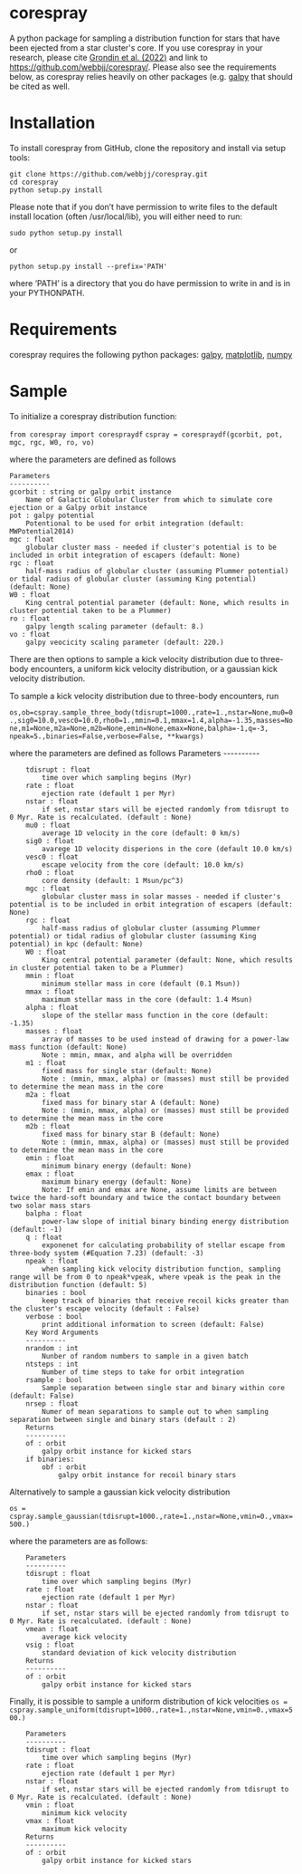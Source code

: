 # corespray
A python package for sampling a distribution function for stars that have been ejected from a star cluster's core. If you use corespray in your research, please cite [Grondin et al. (2022)](https://ui.adsabs.harvard.edu/abs/2022MNRAS.tmp.3150G/abstract) and link to https://github.com/webbjj/corespray/. Please also see the requirements below, as corespray relies heavily on other packages (e.g. [galpy](https://docs.galpy.org/en/) that should be cited as well.

# Installation 
To install corespray from GitHub, clone the repository and install via setup tools:

`git clone https://github.com/webbjj/corespray.git`  
`cd corespray`  
`python setup.py install`  

Please note that if you don’t have permission to write files to the default install location (often /usr/local/lib), you will either need to run:

`sudo python setup.py install`

or

`python setup.py install --prefix='PATH'`

where ‘PATH’ is a directory that you do have permission to write in and is in your PYTHONPATH.

# Requirements  

corespray requires the following python packages: [galpy](https://docs.galpy.org/en/v1.8.1/), [matplotlib](https://matplotlib.org/), [numpy](https://numpy.org/)

# Sample

To initialize a corespray distribution function:

`from corespray import corespraydf`
`cspray = corespraydf(gcorbit, pot, mgc, rgc, W0, ro, vo)`

where the parameters are defined as follows

	Parameters
	----------
	gcorbit : string or galpy orbit instance
		Name of Galactic Globular Cluster from which to simulate core ejection or a Galpy orbit instance
	pot : galpy potential
		Potentional to be used for orbit integration (default: MWPotential2014)
	mgc : float
		globular cluster mass - needed if cluster's potential is to be included in orbit integration of escapers (default: None)
	rgc : float
		half-mass radius of globular cluster (assuming Plummer potential) or tidal radius of globular cluster (assuming King potential) (default: None)
	W0 : float
		King central potential parameter (default: None, which results in cluster potential taken to be a Plummer)
	ro : float
		galpy length scaling parameter (default: 8.)
	vo : float
		galpy veocicity scaling parameter (default: 220.)

There are then options to sample a kick velocity distribution due to three-body encounters, a uniform kick velocity distribution, or a gaussian kick velocity distribution. 

To sample a kick velocity distribution due to three-body encounters, run

`os,ob=cspray.sample_three_body(tdisrupt=1000.,rate=1.,nstar=None,mu0=0.,sig0=10.0,vesc0=10.0,rho0=1.,mmin=0.1,mmax=1.4,alpha=-1.35,masses=None,m1=None,m2a=None,m2b=None,emin=None,emax=None,balpha=-1,q=-3, npeak=5.,binaries=False,verbose=False, **kwargs)`

where the parameters are defined as follows
		Parameters
		----------

		tdisrupt : float
			time over which sampling begins (Myr)
		rate : float
			ejection rate (default 1 per Myr)
		nstar : float
			if set, nstar stars will be ejected randomly from tdisrupt to 0 Myr. Rate is recalculated. (default : None)
		mu0 : float
			average 1D velocity in the core (default: 0 km/s)
		sig0 : float
			avarege 1D velocity disperions in the core (default 10.0 km/s)
		vesc0 : float
			escape velocity from the core (default: 10.0 km/s)
		rho0 : float
			core density (default: 1 Msun/pc^3)
		mgc : float
			globular cluster mass in solar masses - needed if cluster's potential is to be included in orbit integration of escapers (default: None)
		rgc : float
			half-mass radius of globular cluster (assuming Plummer potential) or tidal radius of globular cluster (assuming King potential) in kpc (default: None)
		W0 : float
			King central potential parameter (default: None, which results in cluster potential taken to be a Plummer)
		mmin : float
			minimum stellar mass in core (default (0.1 Msun))
		mmax : float
			maximum stellar mass in the core (default: 1.4 Msun)
		alpha : float
			slope of the stellar mass function in the core (default: -1.35)
		masses : float
			array of masses to be used instead of drawing for a power-law mass function (default: None)
			Note : mmin, mmax, and alpha will be overridden
		m1 : float
			fixed mass for single star (default: None)
			Note : (mmin, mmax, alpha) or (masses) must still be provided to determine the mean mass in the core
		m2a : float
			fixed mass for binary star A (default: None)
			Note : (mmin, mmax, alpha) or (masses) must still be provided to determine the mean mass in the core
		m2b : float
			fixed mass for binary star B (default: None)
			Note : (mmin, mmax, alpha) or (masses) must still be provided to determine the mean mass in the core
		emin : float
			minimum binary energy (default: None)
		emax : float
			maximum binary energy (default: None)
			Note: If emin and emax are None, assume limits are between twice the hard-soft boundary and twice the contact boundary between two solar mass stars
		balpha : float
			power-law slope of initial binary binding energy distribution (default: -1)
		q : float
			exponenet for calculating probability of stellar escape from three-body system (#Equation 7.23) (default: -3)
		npeak : float
			when sampling kick velocity distribution function, sampling range will be from 0 to npeak*vpeak, where vpeak is the peak in the distribution function (default: 5)
		binaries : bool
			keep track of binaries that receive recoil kicks greater than the cluster's escape velocity (default : False)
		verbose : bool
			print additional information to screen (default: False)
		Key Word Arguments
		----------
		nrandom : int
			Nunber of random numbers to sample in a given batch
		ntsteps : int
			Number of time steps to take for orbit integration
		rsample : bool
			Sample separation between single star and binary within core (default: False)
		nrsep : float
			Numer of mean separations to sample out to when sampling separation between single and binary stars (default : 2)
		Returns
		----------
		of : orbit
			galpy orbit instance for kicked stars
		if binaries:
			obf : orbit
				galpy orbit instance for recoil binary stars

Alternatively to sample a gaussian kick velocity distribution

`os = cspray.sample_gaussian(tdisrupt=1000.,rate=1.,nstar=None,vmin=0.,vmax=500.)`

where the parameters are as follows:

		Parameters
		----------
		tdisrupt : float
			time over which sampling begins (Myr)
		rate : float
			ejection rate (default 1 per Myr)
		nstar : float
			if set, nstar stars will be ejected randomly from tdisrupt to 0 Myr. Rate is recalculated. (default : None)
		vmean : float
			average kick velocity
		vsig : float
			standard deviation of kick velocity distribution
		Returns
		----------
		of : orbit
			galpy orbit instance for kicked stars

Finally, it is possible to sample a uniform distribution of kick velocities
`os = cspray.sample_uniform(tdisrupt=1000.,rate=1.,nstar=None,vmin=0.,vmax=500.)`

		Parameters
		----------
		tdisrupt : float
			time over which sampling begins (Myr)
		rate : float
			ejection rate (default 1 per Myr)
		nstar : float
			if set, nstar stars will be ejected randomly from tdisrupt to 0 Myr. Rate is recalculated. (default : None)
		vmin : float
			minimum kick velocity
		vmax : float
			maximum kick velocity
		Returns
		----------
		of : orbit
			galpy orbit instance for kicked stars

